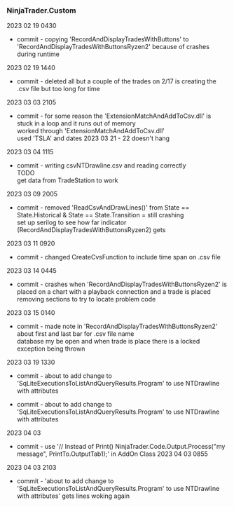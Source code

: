 ### NinjaTrader.Custom

2023 02 19 0430  
*	commit - copying 'RecordAndDisplayTradesWithButtons' to 'RecordAndDisplayTradesWithButtonsRyzen2' because of crashes during runtime  

2023 02 19 1440  
*	commit - deleted all but a couple of the trades on 2/17  is creating the .csv file but too long for time  

2023 03 03 2105  
*	commit - for some reason the 'ExtensionMatchAndAddToCsv.dll' is stuck in a loop and it runs out of memory  
	worked through 'ExtensionMatchAndAddToCsv.dll'  
	used 'TSLA' and dates 2023 03 21 - 22 
	doesn't hang  

2023 03 04 1115  
*	commit - writing csvNTDrawline.csv and reading correctly  
	TODO  
	get data from TradeStation to work  

2023 03 09 2005  
*	commit - removed 'ReadCsvAndDrawLines()' from State == State.Historical & State == State.Transition = still crashing  
	set up serilog to see how far indicator (RecordAndDisplayTradesWithButtonsRyzen2) gets  

2023 03 11 0920  
*	commit - changed CreateCvsFunction to include time span on .csv file  

2023 03 14 0445  
*	commit  - crashes when 'RecordAndDisplayTradesWithButtonsRyzen2' is placed on a chart with a playback connection and a trade is placed  
	removing sections to try to locate problem code  

2023 03 15 0140  
*	commit - made note in 'RecordAndDisplayTradesWithButtonsRyzen2' about first and last bar for .csv file name  
	database my be open and when trade is place there is a locked exception being thrown  

2023 03 19 1330  
*	commit - about to add change to 'SqLiteExecutionsToListAndQueryResults.Program' to use NTDrawline with attributes  

*	commit - about to add change to 'SqLiteExecutionsToListAndQueryResults.Program' to use NTDrawline with attributes  

2023 04 03  
*	commit - use '// Instead of Print()
	NinjaTrader.Code.Output.Process("my message", PrintTo.OutputTab1);' in AddOn Class  2023 04 03 0855  

2023 04 03 2103  
*	commit - 'about to add change to 'SqLiteExecutionsToListAndQueryResults.Program' to use NTDrawline with attributes' gets lines woking again  
